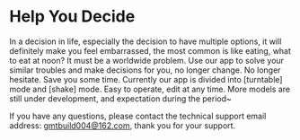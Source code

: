 # Help You Decide
In a decision in life, especially the decision to have multiple options, it will definitely make you feel embarrassed, the most common is like eating, what to eat at noon? It must be a worldwide problem. Use our app to solve your similar troubles and make decisions for you, no longer change. No longer hesitate. Save you some time.
Currently our app is divided into [turntable] mode and [shake] mode.
Easy to operate, edit at any time.
More models are still under development, and expectation during the period~

If you have any questions, please contact the technical support email address: gmtbuild004@162.com, thank you for your support.
